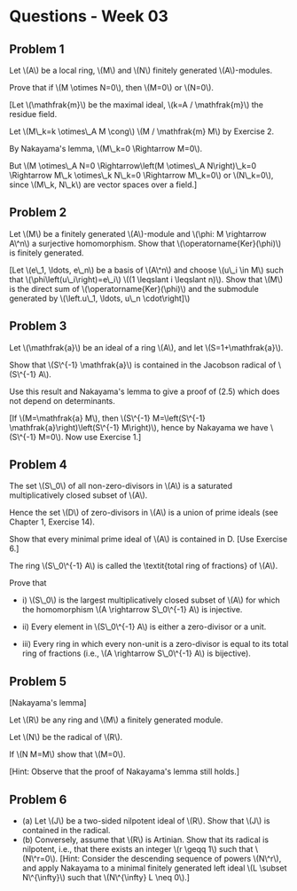 # Questions - Week 03

## Problem 1

Let \\(A\\) be a local ring, \\(M\\) and \\(N\\) finitely generated \\(A\\)-modules.

Prove that if \\(M \otimes N=0\\), then \\(M=0\\) or \\(N=0\\).

[Let \\(\mathfrak{m}\\) be the maximal ideal, \\(k=A / \mathfrak{m}\\) the residue field.

Let \\(M\\_k=k \otimes\\_A M \cong\\) \\(M / \mathfrak{m} M\\) by Exercise 2.

By Nakayama's lemma, \\(M\\_k=0 \Rightarrow M=0\\).

But \\(M \otimes\\_A N=0 \Rightarrow\left(M \otimes\\_A N\right)\\_k=0 \Rightarrow M\\_k \otimes\\_k N\\_k=0 \Rightarrow M\\_k=0\\) or \\(N\\_k=0\\),
since \\(M\\_k, N\\_k\\) are vector spaces over a field.]

## Problem 2

Let \\(M\\) be a finitely generated \\(A\\)-module and \\(\phi: M \rightarrow A\\^n\\) a surjective homomorphism. Show that \\(\operatorname{Ker}(\phi)\\) is finitely generated.

[Let \\(e\\_1, \ldots, e\\_n\\) be a basis of \\(A\\^n\\) and choose \\(u\\_i \in M\\) such that \\(\phi\left(u\\_i\right)=e\\_i\\) \\((1 \leqslant i \leqslant n)\\). Show that \\(M\\) is the direct sum of \\(\operatorname{Ker}(\phi)\\) and the submodule generated by \\(\left.u\\_1, \ldots, u\\_n \cdot\right]\\)

## Problem 3

Let \\(\mathfrak{a}\\) be an ideal of a ring \\(A\\), and let \\(S=1+\mathfrak{a}\\).

Show that \\(S\\^{-1} \mathfrak{a}\\) is contained in the Jacobson radical of \\(S\\^{-1} A\\).

Use this result and Nakayama's lemma to give a proof of (2.5) which does not depend on determinants.

[If \\(M=\mathfrak{a} M\\), then \\(S\\^{-1} M=\left(S\\^{-1} \mathfrak{a}\right)\left(S\\^{-1} M\right)\\), hence by Nakayama we have \\(S\\^{-1} M=0\\). Now use Exercise 1.]

## Problem 4

The set \\(S\\_0\\) of all non-zero-divisors in \\(A\\) is a saturated multiplicatively closed subset of \\(A\\).

Hence the set \\(D\\) of zero-divisors in \\(A\\) is a union of prime ideals (see Chapter 1, Exercise 14).

Show that every minimal prime ideal of \\(A\\) is contained in D. [Use Exercise 6.]

The ring \\(S\\_0\\^{-1} A\\) is called the \textit{total ring of fractions} of \\(A\\).

Prove that


* i) \\(S\\_0\\) is the largest multiplicatively closed subset of \\(A\\) for which the homomorphism \\(A \rightarrow S\\_0\\^{-1} A\\) is injective.

* ii) Every element in \\(S\\_0\\^{-1} A\\) is either a zero-divisor or a unit.

* iii) Every ring in which every non-unit is a zero-divisor is equal to its total ring of fractions (i.e., \\(A \rightarrow S\\_0\\^{-1} A\\) is bijective).


## Problem 5
[Nakayama's lemma]

Let \\(R\\) be any ring and \\(M\\) a finitely generated module.

Let \\(N\\) be the radical of \\(R\\).

If \\(N M=M\\) show that \\(M=0\\).

[Hint: Observe that the proof of Nakayama's lemma still holds.]

## Problem 6

* (a) Let \\(J\\) be a two-sided nilpotent ideal of \\(R\\). Show that \\(J\\) is contained in the radical.
* (b) Conversely, assume that \\(R\\) is Artinian. Show that its radical is nilpotent, i.e., that there exists an integer \\(r \geqq 1\\) such that \\(N\\^r=0\\). [Hint: Consider the descending sequence of powers \\(N\\^r\\), and apply Nakayama to a minimal finitely generated left ideal \\(L \subset N\\^{\infty}\\) such that \\(N\\^{\infty} L \neq 0\\).]

